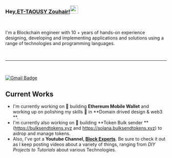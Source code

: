 
### Hey,[ET-TAOUSY Zouhair!](https://www.youtube.com/@blockexperts)<img src="https://media.giphy.com/media/hvRJCLFzcasrR4ia7z/giphy.gif" width="25px">

<br />

I'm a Blockchain engineer with 10 + years of hands-on experience designing, developing and implementing applications and solutions using a range of technologies and programming languages.

<br />

---

<br />

[![Gmail Badge](https://img.shields.io/badge/-iblockchain20ez@gmail.com-c14438?style=flat-square&logo=Gmail&logoColor=white&link=mailto:iblockchain20ez@gmail.com)](mailto:iblockchain20ez@gmail.com) 

 
## Current Works
 * I'm currently working on 🔭 building **Ethereum Mobile Wallet** and working up on polishing my skills 🌱 in **Domain drived design & web3 **.
  * I'm currently also working on 🔭 building **Token Bulk sender ** (https://bulksendtokens.xyz and https://solana.bulksendtokens.xyz) to aidrop and manage tokens.
 * Also, I've got a **Youtube Channel, [Block Experts](https://www.youtube.com/@blockexperts)**. Be sure to check it out as I keep posting videos about a variety of things, ranging from *DIY Projects to Tutorials* about various Technologies.
 
